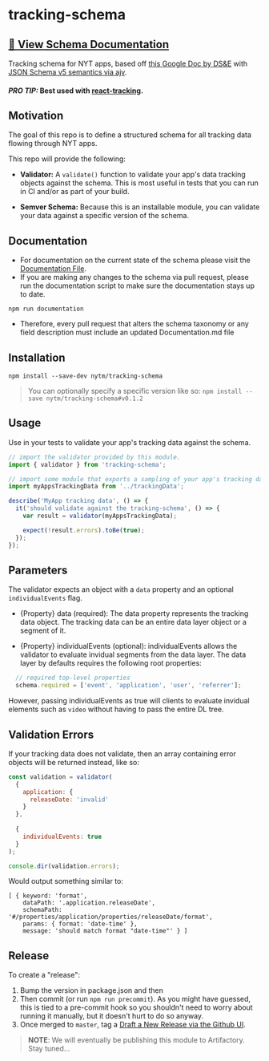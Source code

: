 # tracking-schema

## [📕 View Schema Documentation](https://github.com/nytm/tracking-schema/blob/master/Documentation.md)

Tracking schema for NYT apps, based off [this Google Doc by DS&E](https://docs.google.com/document/d/1o0zbXibJlqmqk9ScYZGx0iq4jZ6IR8H_OdLU-8gZRlI/edit) with [JSON Schema v5 semantics via ajv](https://github.com/epoberezkin/ajv/blob/master/KEYWORDS.md).

#### *PRO TIP:* Best used with [react-tracking](https://github.com/NYTimes/react-tracking).

## Motivation

The goal of this repo is to define a structured schema for all tracking data flowing through NYT apps.

This repo will provide the following:

 - **Validator:** A `validate()` function to validate your app's data tracking objects against the schema. This is most useful in tests that you can run in CI and/or as part of your build.

 - **Semver Schema:** Because this is an installable module, you can validate your data against a specific version of the schema.

## Documentation

 - For documentation on the current state of the schema please visit the [Documentation File](https://github.com/nytm/tracking-schema/blob/master/Documentation.md).
 - If you are making any changes to the schema via pull request, please run the documentation script to make sure the documentation stays up to date.

```
npm run documentation
```

 - Therefore, every pull request that alters the schema taxonomy or any field description must include an updated Documentation.md file

## Installation

```
npm install --save-dev nytm/tracking-schema
```

> You can optionally specify a specific version like so: `npm install --save nytm/tracking-schema#v0.1.2`

## Usage

Use in your tests to validate your app's tracking data against the schema.

```js
// import the validator provided by this module.
import { validator } from 'tracking-schema';

// import some module that exports a sampling of your app's tracking data.
import myAppsTrackingData from '../trackingData';

describe('MyApp tracking data', () => {
  it('should validate against the tracking-schema', () => {
    var result = validator(myAppsTrackingData);

    expect(!result.errors).toBe(true);
  });
});
```
## Parameters

The validator expects an object with a `data` property and an optional `individualEvents` flag.

* {Property} data (required):
The data property represents the tracking data object. The tracking data can be an entire data layer object or a segment of it.

* {Property} individualEvents (optional):
individualEvents allows the validator to evaluate invidual segments from the data layer. The data layer by defaults requires the following root properties:
```js
  // required top-level properties
  schema.required = ['event', 'application', 'user', 'referrer'];
```
However, passing individualEvents as true will clients to evaluate invidual elements such as `video` without having to pass the entire DL tree.

## Validation Errors

If your tracking data does not validate, then an array containing error objects will be returned instead, like so:

```js
const validation = validator(
  {
    application: {
      releaseDate: 'invalid'
    }
  },
  
  {
    individualEvents: true
  }
);

console.dir(validation.errors);
```

Would output something similar to:

```
[ { keyword: 'format',
    dataPath: '.application.releaseDate',
    schemaPath: '#/properties/application/properties/releaseDate/format',
    params: { format: 'date-time' },
    message: 'should match format "date-time"' } ]
```

## Release

To create a "release": 

1. Bump the version in package.json and then
1. Then commit (or run `npm run precommit`). As you might have guessed, this is tied to a pre-commit hook so you shouldn't need to worry about running it manually, but it doesn't hurt to do so anyway.
1. Once merged to `master`, tag a [Draft a New Release via the Github UI](https://github.com/nytm/tracking-schema/releases).

> **NOTE**: We will eventually be publishing this module to Artifactory. Stay tuned...
